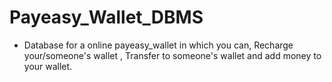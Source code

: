 # Payeasy_Wallet_DBMS

- Database for a online payeasy_wallet  in which you can, Recharge your/someone's wallet , Transfer to someone's wallet and add money to your wallet.
